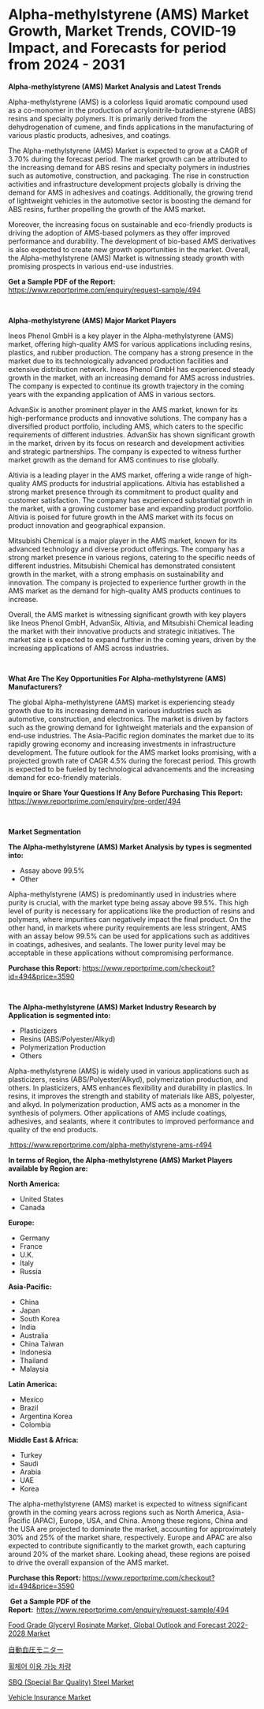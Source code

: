 <p><h1>Alpha-methylstyrene (AMS) Market Growth, Market Trends, COVID-19 Impact, and Forecasts for period from 2024 - 2031</h1></p><p><strong>Alpha-methylstyrene (AMS) Market Analysis and Latest Trends</strong></p>
<p><p>Alpha-methylstyrene (AMS) is a colorless liquid aromatic compound used as a co-monomer in the production of acrylonitrile-butadiene-styrene (ABS) resins and specialty polymers. It is primarily derived from the dehydrogenation of cumene, and finds applications in the manufacturing of various plastic products, adhesives, and coatings.</p><p>The Alpha-methylstyrene (AMS) Market is expected to grow at a CAGR of 3.70% during the forecast period. The market growth can be attributed to the increasing demand for ABS resins and specialty polymers in industries such as automotive, construction, and packaging. The rise in construction activities and infrastructure development projects globally is driving the demand for AMS in adhesives and coatings. Additionally, the growing trend of lightweight vehicles in the automotive sector is boosting the demand for ABS resins, further propelling the growth of the AMS market.</p><p>Moreover, the increasing focus on sustainable and eco-friendly products is driving the adoption of AMS-based polymers as they offer improved performance and durability. The development of bio-based AMS derivatives is also expected to create new growth opportunities in the market. Overall, the Alpha-methylstyrene (AMS) Market is witnessing steady growth with promising prospects in various end-use industries.</p></p>
<p><strong>Get a Sample PDF of the Report:&nbsp;</strong> <a href="https://www.reportprime.com/enquiry/request-sample/494">https://www.reportprime.com/enquiry/request-sample/494</a></p>
<p>&nbsp;</p>
<p><strong>Alpha-methylstyrene (AMS) Major Market Players</strong></p>
<p><p>Ineos Phenol GmbH is a key player in the Alpha-methylstyrene (AMS) market, offering high-quality AMS for various applications including resins, plastics, and rubber production. The company has a strong presence in the market due to its technologically advanced production facilities and extensive distribution network. Ineos Phenol GmbH has experienced steady growth in the market, with an increasing demand for AMS across industries. The company is expected to continue its growth trajectory in the coming years with the expanding application of AMS in various sectors.</p><p>AdvanSix is another prominent player in the AMS market, known for its high-performance products and innovative solutions. The company has a diversified product portfolio, including AMS, which caters to the specific requirements of different industries. AdvanSix has shown significant growth in the market, driven by its focus on research and development activities and strategic partnerships. The company is expected to witness further market growth as the demand for AMS continues to rise globally.</p><p>Altivia is a leading player in the AMS market, offering a wide range of high-quality AMS products for industrial applications. Altivia has established a strong market presence through its commitment to product quality and customer satisfaction. The company has experienced substantial growth in the market, with a growing customer base and expanding product portfolio. Altivia is poised for future growth in the AMS market with its focus on product innovation and geographical expansion.</p><p>Mitsubishi Chemical is a major player in the AMS market, known for its advanced technology and diverse product offerings. The company has a strong market presence in various regions, catering to the specific needs of different industries. Mitsubishi Chemical has demonstrated consistent growth in the market, with a strong emphasis on sustainability and innovation. The company is projected to experience further growth in the AMS market as the demand for high-quality AMS products continues to increase.</p><p>Overall, the AMS market is witnessing significant growth with key players like Ineos Phenol GmbH, AdvanSix, Altivia, and Mitsubishi Chemical leading the market with their innovative products and strategic initiatives. The market size is expected to expand further in the coming years, driven by the increasing applications of AMS across industries.</p></p>
<p>&nbsp;</p>
<p><strong>What Are The Key Opportunities For Alpha-methylstyrene (AMS) Manufacturers?</strong></p>
<p><p>The global Alpha-methylstyrene (AMS) market is experiencing steady growth due to its increasing demand in various industries such as automotive, construction, and electronics. The market is driven by factors such as the growing demand for lightweight materials and the expansion of end-use industries. The Asia-Pacific region dominates the market due to its rapidly growing economy and increasing investments in infrastructure development. The future outlook for the AMS market looks promising, with a projected growth rate of CAGR 4.5% during the forecast period. This growth is expected to be fueled by technological advancements and the increasing demand for eco-friendly materials.</p></p>
<p><strong>Inquire or Share Your Questions If Any Before Purchasing This Report:</strong> <a href="https://www.reportprime.com/enquiry/pre-order/494">https://www.reportprime.com/enquiry/pre-order/494</a></p>
<p>&nbsp;</p>
<p><strong>Market Segmentation</strong></p>
<p><strong>The Alpha-methylstyrene (AMS) Market Analysis by types is segmented into:</strong></p>
<p><ul><li>Assay above 99.5%</li><li>Other</li></ul></p>
<p><p>Alpha-methylstyrene (AMS) is predominantly used in industries where purity is crucial, with the market type being assay above 99.5%. This high level of purity is necessary for applications like the production of resins and polymers, where impurities can negatively impact the final product. On the other hand, in markets where purity requirements are less stringent, AMS with an assay below 99.5% can be used for applications such as additives in coatings, adhesives, and sealants. The lower purity level may be acceptable in these applications without compromising performance.</p></p>
<p><strong>Purchase this Report:&nbsp;</strong><a href="https://www.reportprime.com/checkout?id=494&price=3590">https://www.reportprime.com/checkout?id=494&price=3590</a></p>
<p>&nbsp;</p>
<p><strong>The Alpha-methylstyrene (AMS) Market Industry Research by Application is segmented into:</strong></p>
<p><ul><li>Plasticizers</li><li>Resins (ABS/Polyester/Alkyd)</li><li>Polymerization Production</li><li>Others</li></ul></p>
<p><p>Alpha-methylstyrene (AMS) is widely used in various applications such as plasticizers, resins (ABS/Polyester/Alkyd), polymerization production, and others. In plasticizers, AMS enhances flexibility and durability in plastics. In resins, it improves the strength and stability of materials like ABS, polyester, and alkyd. In polymerization production, AMS acts as a monomer in the synthesis of polymers. Other applications of AMS include coatings, adhesives, and sealants, where it contributes to improved performance and quality of the end products.</p></p>
<p><a href="https://www.reportprime.com/alpha-methylstyrene-ams-r494">&nbsp;https://www.reportprime.com/alpha-methylstyrene-ams-r494</a></p>
<p><strong>In terms of Region, the Alpha-methylstyrene (AMS) Market Players available by Region are:</strong></p>
<p>
    <p> <strong> North America: </strong>
        <ul>
            <li>United States</li>
            <li>Canada</li>
        </ul>
        </p> 
    <p> <strong> Europe: </strong>
        <ul>
            <li>Germany</li>
            <li>France</li>
            <li>U.K.</li>
            <li>Italy</li>
            <li>Russia</li>
        </ul>
        </p> 
    <p> <strong> Asia-Pacific: </strong>
        <ul>
            <li>China</li>
            <li>Japan</li>
            <li>South Korea</li>
            <li>India</li>
            <li>Australia</li>
            <li>China Taiwan</li>
            <li>Indonesia</li>
            <li>Thailand</li>
            <li>Malaysia</li>
        </ul>
        </p> 
    <p> <strong> Latin America: </strong>
        <ul>
            <li>Mexico</li>
            <li>Brazil</li>
            <li>Argentina Korea</li>
            <li>Colombia</li>
        </ul>
        </p> 
    <p> <strong> Middle East & Africa: </strong>
        <ul>
            <li>Turkey</li>
            <li>Saudi</li>
            <li>Arabia</li>
            <li>UAE</li>
            <li>Korea</li>
        </ul>
    </p>
    </p>
<p><p>The alpha-methylstyrene (AMS) market is expected to witness significant growth in the coming years across regions such as North America, Asia-Pacific (APAC), Europe, USA, and China. Among these regions, China and the USA are projected to dominate the market, accounting for approximately 30% and 25% of the market share, respectively. Europe and APAC are also expected to contribute significantly to the market growth, each capturing around 20% of the market share. Looking ahead, these regions are poised to drive the overall expansion of the AMS market.</p></p>
<p><strong>Purchase this Report: </strong><a href="https://www.reportprime.com/checkout?id=494&price=3590">https://www.reportprime.com/checkout?id=494&price=3590</a></p>
<p>&nbsp;<strong>Get a Sample PDF of the Report:&nbsp;&nbsp;</strong><a href="https://www.reportprime.com/enquiry/request-sample/494">https://www.reportprime.com/enquiry/request-sample/494</a></p>
<p><strong></strong></p>
<p><p><a href="https://medium.com/@alberthenry754/food-grade-glyceryl-rosinate-market-global-outlook-and-forecast-2022-2028-market-overview-global-d8c8020a262a">Food Grade Glyceryl Rosinate Market, Global Outlook and Forecast 2022-2028 Market</a></p><p><a href="https://medium.com/@alexandramiranda455/%E8%87%AA%E5%8B%95%E8%A1%80%E5%9C%A7%E3%83%A2%E3%83%8B%E3%82%BF%E3%83%BC%E5%B8%82%E5%A0%B4%E3%81%AE%E8%A6%8F%E6%A8%A1-%E3%82%B7%E3%82%A7%E3%82%A2%E3%81%8A%E3%82%88%E3%81%B3%E3%83%88%E3%83%AC%E3%83%B3%E3%83%89%E5%88%86%E6%9E%90%E3%83%AC%E3%83%9D%E3%83%BC%E3%83%88-%E8%A3%BD%E5%93%81-%E4%B8%8A%E8%85%95%E9%83%A8%E8%A1%80%E5%9C%A7%E3%83%A2%E3%83%8B%E3%82%BF%E3%83%BC-%E6%89%8B%E9%A6%96%E8%A1%80%E5%9C%A7%E3%83%A2%E3%83%8B%E3%82%BF%E3%83%BC-%E3%81%9D%E3%81%AE%E4%BB%96-%E3%81%AB%E3%82%88%E3%82%8B%E3%82%BB%E3%82%B0%E3%83%A1%E3%83%B3%E3%83%88%E4%BA%88%E6%B8%AC-2024%E5%B9%B4-2031%E5%B9%B4-ef2c6c0625f6">自動血圧モニター</a></p><p><a href="https://medium.com/@truyen145_82923/%ED%9C%A0%EC%B2%B4%EC%96%B4-%EC%9D%B4%EC%9A%A9-%EC%B0%A8%EB%9F%89-%EC%8B%9C%EC%9E%A5-%EA%B8%80%EB%A1%9C%EB%B2%8C-%EB%B0%8F-%EC%A7%80%EC%97%AD-%EB%B6%84%EC%84%9D-%EC%B5%9C%EC%A2%85-%EC%82%AC%EC%9A%A9%EC%9E%90-%EC%A0%9C%ED%92%88-%EB%B0%8F-%EC%A7%80%EC%97%AD%EC%97%90-%EC%B4%88%EC%A0%90%EC%9D%84-%EB%A7%9E%EC%B6%98-%EB%B6%84%EC%84%9D-%EB%B0%8F-%EC%98%88%EC%B8%A1-2024-2031-b99177b37e74">휠체어 이용 가능 차량</a></p><p><a href="https://github.com/gcimaudf65/Market-Research-Report-List-1/blob/main/sbq-special-bar-quality-steel-market.md">SBQ (Special Bar Quality) Steel Market</a></p><p><a href="https://www.linkedin.com/pulse/global-vehicle-insurance-market-focus-application-end-use-industry-hdp7f">Vehicle Insurance Market</a></p></p>